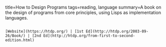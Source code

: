 title=How to Design Programs
tags=reading, language
summary=A book on the design of programs from core principles, using Lisps as implementation languages.
~~~~~~

[Website](https://htdp.org/) | [1st Ed](http://htdp.org/2003-09-26/Book/) | [2nd Ed](http://htdp.org/from-first-to-second-edition.html)

